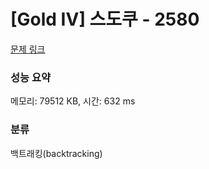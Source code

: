 # [Gold IV] 스도쿠 - 2580 

[문제 링크](https://www.acmicpc.net/problem/2580) 

### 성능 요약

메모리: 79512 KB, 시간: 632 ms

### 분류

백트래킹(backtracking)

